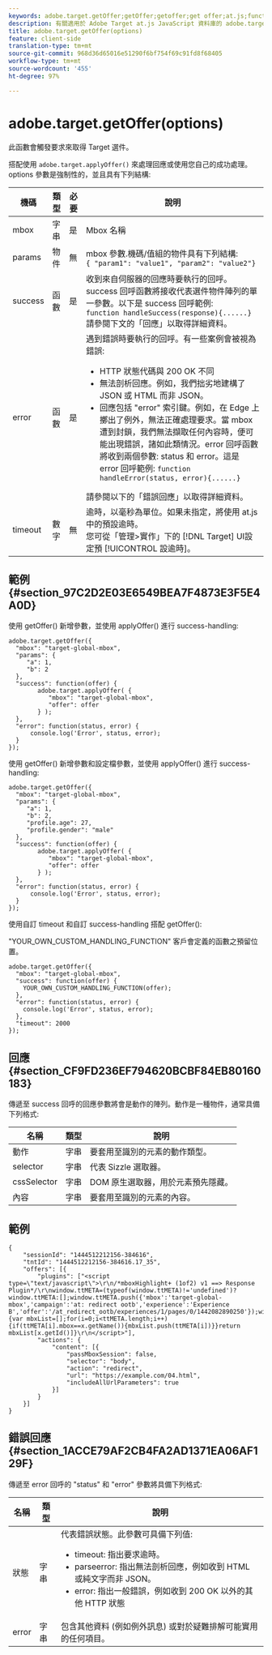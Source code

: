 ```yaml
---
keywords: adobe.target.getOffer;getOffer;getoffer;get offer;at.js;functions;function
description: 有關適用於 Adobe Target at.js JavaScript 資料庫的 adobe.target.getOffer(options) 函數的資訊。
title: adobe.target.getOffer(options)
feature: client-side
translation-type: tm+mt
source-git-commit: 968d36d65016e51290f6bf754f69c91fd8f68405
workflow-type: tm+mt
source-wordcount: '455'
ht-degree: 97%

---
```



# adobe.target.getOffer(options)

此函數會觸發要求來取得 Target 選件。

搭配使用 `adobe.target.applyOffer()` 來處理回應或使用您自己的成功處理。options 參數是強制性的，並且具有下列結構:

| 機碼 | 類型 | 必要 | 說明 |
|--- |--- |--- |--- |
| mbox | 字串 | 是 | Mbox 名稱 |
| params | 物件 | 無 | mbox 參數.機碼/值組的物件具有下列結構: <br>`{ "param1": "value1", "param2": "value2"}` |
| success | 函數 | 是 | 收到來自伺服器的回應時要執行的回呼。success 回呼函數將接收代表選件物件陣列的單一參數。以下是 success 回呼範例: <br>`function handleSuccess(response){......}`<br>請參閱下文的「回應」以取得詳細資料。 |
| error | 函數 | 是 | 遇到錯誤時要執行的回呼。有一些案例會被視為錯誤:<ul><li>HTTP 狀態代碼與 200 OK 不同</li><li>無法剖析回應。例如，我們拙劣地建構了 JSON 或 HTML 而非 JSON。</li><li>回應包括 &quot;error&quot; 索引鍵。例如，在 Edge 上擲出了例外，無法正確處理要求。當 mbox 遭到封鎖，我們無法擷取任何內容時，便可能出現錯誤，諸如此類情況。error 回呼函數將收到兩個參數: status 和 error。這是 error 回呼範例: `function handleError(status, error){......}`</li></ul>請參閱以下的「錯誤回應」以取得詳細資料。 |
| timeout | 數字 | 無 | 逾時，以毫秒為單位。如果未指定，將使用 at.js 中的預設逾時。<br>您可從「管理>實作」下的 [!DNL Target] UI設定預 [!UICONTROL 設逾時]。 |

## 範例 {#section_97C2D2E03E6549BEA7F4873E3F5E4A0D}

使用 getOffer() 新增參數，並使用 applyOffer() 進行 success-handling:

```
adobe.target.getOffer({   
  "mbox": "target-global-mbox", 
  "params": { 
     "a": 1, 
     "b": 2 
  }, 
  "success": function(offer) {           
        adobe.target.applyOffer( {  
           "mbox": "target-global-mbox", 
           "offer": offer  
        } ); 
  },   
  "error": function(status, error) {           
      console.log('Error', status, error); 
  } 
});
```

使用 getOffer() 新增參數和設定檔參數，並使用 applyOffer() 進行 success-handling:

```
adobe.target.getOffer({   
  "mbox": "target-global-mbox", 
  "params": { 
     "a": 1, 
     "b": 2, 
     "profile.age": 27, 
     "profile.gender": "male" 
  }, 
  "success": function(offer) {           
        adobe.target.applyOffer( {  
           "mbox": "target-global-mbox", 
           "offer": offer  
        } ); 
  },   
  "error": function(status, error) {           
      console.log('Error', status, error); 
  } 
});
```

使用自訂 timeout 和自訂 success-handling 搭配 getOffer():

&quot;YOUR_OWN_CUSTOM_HANDLING_FUNCTION&quot; 客戶會定義的函數之預留位置。

```
adobe.target.getOffer({     
  "mbox": "target-global-mbox",   
  "success": function(offer) { 
    YOUR_OWN_CUSTOM_HANDLING_FUNCTION(offer);   
  }, 
  "error": function(status, error) {                 
    console.log('Error', status, error);   
  },   
  "timeout": 2000 
});
```

## 回應 {#section_CF9FD236EF794620BCBF84EB80160183}

傳遞至 success 回呼的回應參數將會是動作的陣列。動作是一種物件，通常具備下列格式:

| 名稱 | 類型 | 說明 |
|--- |--- |--- |
| 動作 | 字串 | 要套用至識別的元素的動作類型。 |
| selector | 字串 | 代表 Sizzle 選取器。 |
| cssSelector | 字串 | DOM 原生選取器，用於元素預先隱藏。 |
| 內容 | 字串 | 要套用至識別的元素的內容。 |

## 範例

```
{ 
    "sessionId": "1444512212156-384616", 
    "tntId": "1444512212156-384616.17_35", 
    "offers": [{ 
        "plugins": ["<script type=\"text/javascript\">\r\n/*mboxHighlight+ (1of2) v1 ==> Response Plugin*/\r\nwindow.ttMETA=(typeof(window.ttMETA)!='undefined')?window.ttMETA:[];window.ttMETA.push({'mbox':'target-global-mbox','campaign':'at: redirect ootb','experience':'Experience B','offer':'/at_redirect_ootb/experiences/1/pages/0/1442082890250'});window.ttMBX=function(x){var mbxList=[];for(i=0;i<ttMETA.length;i++){if(ttMETA[i].mbox==x.getName()){mbxList.push(ttMETA[i])}}return mbxList[x.getId()]}\r\n</script>"], 
        "actions": { 
            "content": [{ 
                "passMboxSession": false, 
                "selector": "body", 
                "action": "redirect", 
                "url": "https://example.com/04.html", 
                "includeAllUrlParameters": true 
            }] 
        } 
    }] 
}
```

## 錯誤回應 {#section_1ACCE79AF2CB4FA2AD1371EA06AF129F}

傳遞至 error 回呼的 &quot;status&quot; 和 &quot;error&quot; 參數將具備下列格式:

| 名稱 | 類型 | 說明 |
|--- |--- |--- |
| 狀態 | 字串 | 代表錯誤狀態。此參數可具備下列值:<ul><li>timeout: 指出要求逾時。</li><li>parseerror: 指出無法剖析回應，例如收到 HTML 或純文字而非 JSON。</li><li>error: 指出一般錯誤，例如收到 200 OK 以外的其他 HTTP 狀態</li></ul> |
| error | 字串 | 包含其他資料 (例如例外訊息) 或對於疑難排解可能實用的任何項目。 |